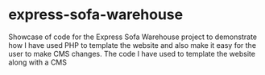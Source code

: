 express-sofa-warehouse
======================

Showcase of code for the Express Sofa Warehouse project to demonstrate how I have used PHP to template the website and also make it easy for the user to make CMS changes.
The code I have used to template the website along with a CMS
